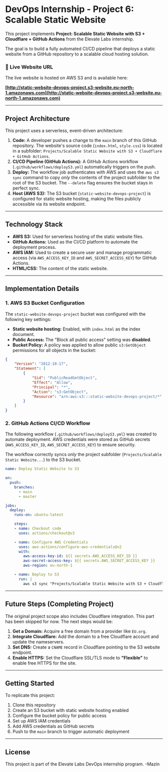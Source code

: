 # DevOps Internship - Project 6: Scalable Static Website

This project implements **Project: Scalable Static Website with S3 + Cloudflare + GitHub Actions** from the Elevate Labs internship.

The goal is to build a fully automated CI/CD pipeline that deploys a static website from a GitHub repository to a scalable cloud hosting solution.

### 🔴 Live Website URL

The live website is hosted on AWS S3 and is available here:

**[http://static-website-devops-project.s3-website.eu-north-1.amazonaws.com](http://static-website-devops-project.s3-website.eu-north-1.amazonaws.com)**

---

## Project Architecture

This project uses a serverless, event-driven architecture:

1. **Code:** A developer pushes a change to the `main` branch of this GitHub repository. The website's source code (`index.html`, `style.css`) is located in a subfolder: `Projects/Scalable Static Website with S3 + Cloudflare + GitHub Actions`.
2. **CI/CD Pipeline (GitHub Actions):** A GitHub Actions workflow (`.github/workflows/deployS3.yml`) automatically triggers on the push.
3. **Deploy:** The workflow job authenticates with AWS and uses the `aws s3 sync` command to copy *only* the contents of the project subfolder to the root of the S3 bucket. The `--delete` flag ensures the bucket stays in perfect sync.
4. **Host (AWS S3):** The S3 bucket (`static-website-devops-project`) is configured for static website hosting, making the files publicly accessible via its website endpoint.

---

## Technology Stack

* **AWS S3:** Used for serverless hosting of the static website files.
* **GitHub Actions:** Used as the CI/CD platform to automate the deployment process.
* **AWS IAM:** Used to create a secure user and manage programmatic access (via `AWS_ACCESS_KEY_ID` and `AWS_SECRET_ACCESS_KEY`) for GitHub Actions.
* **HTML/CSS:** The content of the static website.

---

## Implementation Details

### 1. AWS S3 Bucket Configuration

The `static-website-devops-project` bucket was configured with the following key settings:

* **Static website hosting:** Enabled, with `index.html` as the index document.
* **Public Access:** The "Block all public access" setting was **disabled**.
* **Bucket Policy:** A policy was applied to allow public `s3:GetObject` permissions for all objects in the bucket:

```json
{
    "Version": "2012-10-17",
    "Statement": [
        {
            "Sid": "PublicReadGetObject",
            "Effect": "Allow",
            "Principal": "*",
            "Action": "s3:GetObject",
            "Resource": "arn:aws:s3:::static-website-devops-project/*"
        }
    ]
}
```

### 2. GitHub Actions CI/CD Workflow

The following workflow (`.github/workflows/deployS3.yml`) was created to automate deployment. AWS credentials were stored as GitHub secrets (`AWS_ACCESS_KEY_ID`, `AWS_SECRET_ACCESS_KEY`) to ensure security.

The workflow correctly syncs *only* the project subfolder (`Projects/Scalable Static Website...`) to the S3 bucket.

```yaml
name: Deploy Static Website to S3

on:
  push:
    branches:
      - main
      - master

jobs:
  deploy:
    runs-on: ubuntu-latest

    steps:
    - name: Checkout code
      uses: actions/checkout@v3

    - name: Configure AWS Credentials
      uses: aws-actions/configure-aws-credentials@v2
      with:
        aws-access-key-id: ${{ secrets.AWS_ACCESS_KEY_ID }}
        aws-secret-access-key: ${{ secrets.AWS_SECRET_ACCESS_KEY }}
        aws-region: eu-north-1

    - name: Deploy to S3
      run: |
        aws s3 sync "Projects/Scalable Static Website with S3 + Cloudflare + GitHub Actions" s3://static-website-devops-project --delete
```

---

## Future Steps (Completing Project)

The original project scope also includes Cloudflare integration. This part has been skipped for now. The next steps would be:

1. **Get a Domain:** Acquire a free domain from a provider like `EU.org`.
2. **Integrate Cloudflare:** Add the domain to a free Cloudflare account and update the nameservers.
3. **Set DNS:** Create a `CNAME` record in Cloudflare pointing to the S3 website endpoint.
4. **Enable HTTPS:** Set the Cloudflare SSL/TLS mode to **"Flexible"** to enable free HTTPS for the site.

---

## Getting Started

To replicate this project:

1. Clone this repository
2. Create an S3 bucket with static website hosting enabled
3. Configure the bucket policy for public access
4. Set up AWS IAM credentials
5. Add AWS credentials as GitHub secrets
6. Push to the `main` branch to trigger automatic deployment

---

## License

This project is part of the Elevate Labs DevOps internship program.
-Mazin
